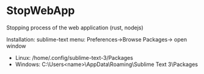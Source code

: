 # StopWebApp

Stopping process of the web application (rust, nodejs)

Installation:
   sublime-text menu: Preferences->Browse Packages-> open window
   
   - Linux: /home/.config/sublime-text-3/Packages
   - Windows: C:\Users\<name>\AppData\Roaming\Sublime Text 3\Packages
